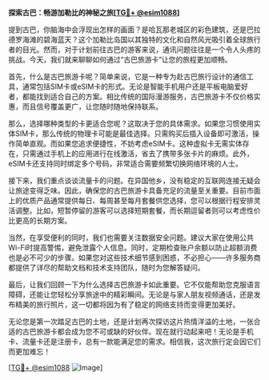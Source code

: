 **探索古巴：畅游加勒比的神秘之旅[[TG💪+ @esim1088](https://t.me/s/esim1088)]**

提到古巴，你脑海中会浮现出怎样的画面？是哈瓦那老城区的彩色建筑，还是巴拉德罗海滩的碧海蓝天？这个加勒比岛国以其独特的文化和自然风光吸引着全球旅行者的目光。然而，对于计划前往古巴的游客来说，通讯问题往往是一个令人头疼的挑战。今天，我们就来聊聊如何通过“古巴旅游卡”让您的旅程更加顺畅。

首先，什么是古巴旅游卡呢？简单来说，它是一种专为赴古巴旅行设计的通信工具，通常包括SIM卡或eSIM卡的形式。无论是智能手机用户还是平板电脑爱好者，都能找到适合自己的方案。相比传统的国际漫游服务，古巴旅游卡不仅价格实惠，而且信号覆盖更广，让您随时随地保持联系。

那么，选择哪种类型的卡更适合您呢？这取决于您的具体需求。如果您习惯使用实体SIM卡，那么传统的物理卡可能是最佳选择。只需购买后插入设备即可激活，操作简单直观。而如果您追求便捷性，不妨考虑eSIM卡。这种虚拟卡无需实体存在，只需通过手机上的应用进行在线激活，省去了携带多张卡片的麻烦。此外，eSIM卡还支持同时绑定多个号码，非常适合需要频繁切换网络环境的人士。

接下来，我们重点谈谈流量卡的问题。在异国他乡，没有稳定的互联网连接无疑会让旅途变得乏味。因此，确保您的古巴旅游卡具备充足的流量至关重要。目前市面上的优质产品通常提供每日、每周甚至每月套餐供您选择，您可以根据行程安排灵活调整。比如，短暂停留的游客可以选择短期套餐，而长期逗留者则可以考虑性价比更高的长期方案。

当然，在享受便利的同时，我们也需要关注数据安全问题。建议大家在使用公共Wi-Fi时提高警惕，避免泄露个人信息。同时，定期检查账户余额以防止超额消费也是必不可少的步骤。如果您对这些技术细节感到困惑，不必担心——许多服务商都提供了详尽的帮助文档和技术支持团队，随时为您解答疑问。

最后，让我们回顾一下为什么选择古巴旅游卡如此重要。它不仅能帮助您克服语言障碍，还能让您轻松分享旅途中的精彩瞬间。无论是与家人朋友视频通话，还是发布精美的旅行照片，这一切都将因为有了稳定的网络支持而变得更加美好。

无论您是第一次踏足古巴的土地，还是计划再次探访这片热情洋溢的土地，一张合适的古巴旅游卡都会成为您不可或缺的好伙伴。现在就行动起来吧！无论是手机卡、流量卡还是注册卡，总有一款能满足您的需求。相信我，这次旅行定会因它们而更加难忘！

[[TG💪+ @esim1088](https://t.me/s/esim1088) ![Image](https://i.postimg.cc/4NQfJmqS/Snipaste-2025-05-13-00-14-12.png)]
